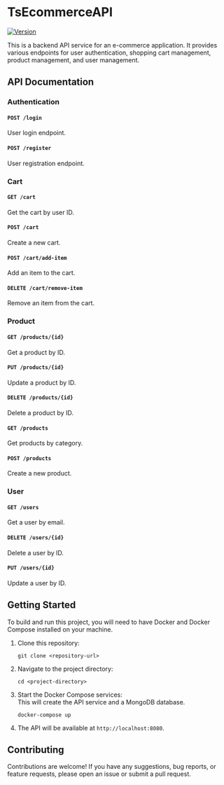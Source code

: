 # TsEcommerceAPI

[![Version](https://img.shields.io/badge/version-1.0.0-blue.svg)](https://github.com/your-username/your-repo)

This is a backend API service for an e-commerce application. It provides various endpoints for user authentication, shopping cart management, product management, and user management.

## **API Documentation**

### **Authentication**

#### `POST /login`

User login endpoint.

#### `POST /register`

User registration endpoint.

### **Cart**

#### `GET /cart`

Get the cart by user ID.

#### `POST /cart`

Create a new cart.

#### `POST /cart/add-item`

Add an item to the cart.

#### `DELETE /cart/remove-item`

Remove an item from the cart.

### **Product**

#### `GET /products/{id}`

Get a product by ID.

#### `PUT /products/{id}`

Update a product by ID.

#### `DELETE /products/{id}`

Delete a product by ID.

#### `GET /products`

Get products by category.

#### `POST /products`

Create a new product.

### **User**

#### `GET /users`

Get a user by email.

#### `DELETE /users/{id}`

Delete a user by ID.

#### `PUT /users/{id}`

Update a user by ID.

## **Getting Started**

To build and run this project, you will need to have Docker and Docker Compose installed on your machine.

1. Clone this repository:

    ```
    git clone <repository-url>
    ```

2. Navigate to the project directory:

    ```
    cd <project-directory>
    ```

3. Start the Docker Compose services:  
This will create the API service and a MongoDB database.
    ```
    docker-compose up
    ```

4. The API will be available at `http://localhost:8080`.

## **Contributing**

Contributions are welcome! If you have any suggestions, bug reports, or feature requests, please open an issue or submit a pull request.